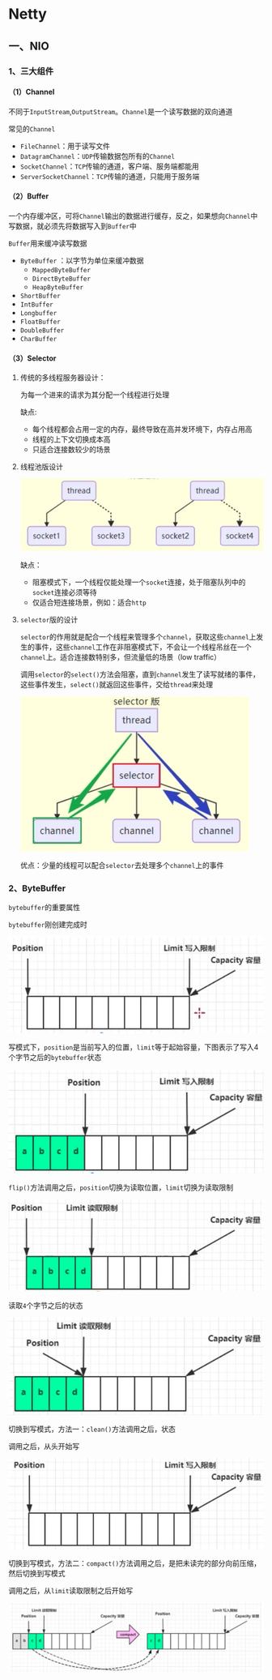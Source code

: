 # Netty

## 一、NIO

### 1、三大组件

#### （1）Channel

不同于`InputStream`,`OutputStream`。`Channel`是一个读写数据的双向通道

常见的`Channel`

* `FileChannel`：用于读写文件
* `DatagramChannel`：`UDP`传输数据包所有的`Channel`
* `SocketChannel`：`TCP`传输的通道，客户端、服务端都能用
* `ServerSocketChannel`：`TCP`传输的通道，只能用于服务端

#### （2）Buffer

一个内存缓冲区，可将`Channel`输出的数据进行缓存，反之，如果想向`Channel`中写数据，就必须先将数据写入到`Buffer`中

`Buffer`用来缓冲读写数据

* `ByteBuffer` ：以字节为单位来缓冲数据
  * `MappedByteBuffer`
  * `DirectByteBuffer`
  * `HeapByteBuffer`
* `ShortBuffer`
* `IntBuffer`
* `Longbuffer`
* `FloatBuffer`
* `DoubleBuffer`
* `CharBuffer`

#### （3）Selector

1. 传统的多线程服务器设计：

   为每一个进来的请求为其分配一个线程进行处理

   缺点:

   *  每个线程都会占用一定的内存，最终导致在高并发环境下，内存占用高
   * 线程的上下文切换成本高
   * 只适合连接数较少的场景

2. 线程池版设计

   ![A](images/A7027220-2A8E-4FE0-B3D1-1A140A62D1B9.png)

   缺点：

   * 阻塞模式下，一个线程仅能处理一个`socket`连接，处于阻塞队列中的`socket`连接必须等待
   * 仅适合短连接场景，例如：适合`http`

3. `selector`版的设计

   `selector`的作用就是配合一个线程来管理多个`channel`，获取这些`channel`上发生的事件，这些`channel`工作在非阻塞模式下，不会让一个线程吊丝在一个`channel`上。适合连接数特别多，但流量低的场景（low traffic）

   调用`selector`的`select()`方法会阻塞，直到`channel`发生了读写就绪的事件，这些事件发生，`select()`就返回这些事件，交给`thread`来处理

   ![96243740-43C8-4D07-8206-8DD667BDD5CC](images/96243740-43C8-4D07-8206-8DD667BDD5CC.png)
   
   优点：少量的线程可以配合`selector`去处理多个`channel`上的事件



### 2、ByteBuffer

`bytebuffer`的重要属性

`bytebuffer`刚创建完成时

![B1DF7680-5E86-47BB-B314-E87B6F0B6D84](images/B1DF7680-5E86-47BB-B314-E87B6F0B6D84.png)

写模式下，`position`是当前写入的位置，`limit`等于起始容量，下图表示了写入4个字节之后的`bytebuffer`状态

![6B317044-77FE-4E24-9240-2F30142BCE84](images/6B317044-77FE-4E24-9240-2F30142BCE84.png)

`flip()`方法调用之后，`position`切换为读取位置，`limit`切换为读取限制

![FE10355B-07D4-4E51-9519-37EFD58B8ADB](images/FE10355B-07D4-4E51-9519-37EFD58B8ADB.png)

读取`4`个字节之后的状态

![7E2F9E86-FF8F-4F1C-8534-57E3492619AB](images/7E2F9E86-FF8F-4F1C-8534-57E3492619AB.png)

切换到写模式，方法一：`clean()`方法调用之后，状态

调用之后，从头开始写

![652A863D-54F5-44B4-93B0-FA39B9AB80B1](images/652A863D-54F5-44B4-93B0-FA39B9AB80B1.png)

切换到写模式，方法二：`compact()`方法调用之后，是把未读完的部分向前压缩，然后切换到写模式

调用之后，从`limit`读取限制之后开始写

![9DA810C2-679A-46A3-8B07-05B2E157773C](images/9DA810C2-679A-46A3-8B07-05B2E157773C.png)
